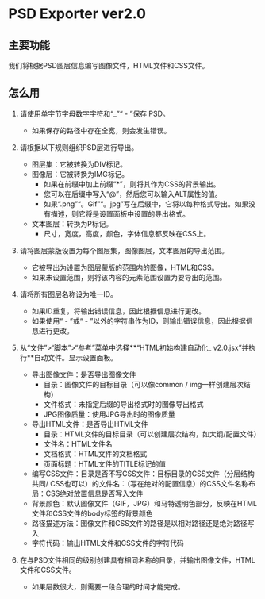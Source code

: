 # PSD Exporter ver2.0

## 主要功能


我们将根据PSD图层信息编写图像文件，HTML文件和CSS文件。

## 怎么用

1. 请使用单字节字母数字字符和“_”“ - ”保存 PSD。
	* 如果保存的路径中存在全宽，则会发生错误。

2. 请根据以下规则组织PSD层进行导出。
	* 图层集：它被转换为DIV标记。
	* 图像层：它被转换为IMG标记。
		* 如果在前缀中加上前缀“*”，则将其作为CSS的背景输出。
		* 您可以在后缀中写入“@”，然后您可以输入ALT属性的值。
		* 如果“.png”“。Gif”“。jpg”写在后缀中，它将以每种格式导出。如果没有描述，则它将是设置面板中设置的导出格式。
	* 文本图层：转换为P标记。
		* 尺寸，宽度，高度，颜色，字体信息都反映在CSS上。

3. 请将图层蒙版设置为每个图层集，图像图层，文本图层的导出范围。
	* 它被导出为设置为图层蒙版的范围内的图像，HTML和CSS。
	* 如果未设置范围，则将该内容的元素范围设置为要导出的范围。

4. 请将所有图层名称设为唯一ID。
	* 如果ID重复，将输出错误信息，因此根据信息进行更改。
	* 如果使用“ - ”或“ - ”以外的字符串作为ID，则输出错误信息，因此根据信息进行更改。

5. 从“文件”>“脚本”>“参考”菜单中选择**“HTML初始构建自动化_ v2.0.jsx”并执行**自动文件。显示设置面板。
	* 导出图像文件：是否导出图像文件
		* 目录：图像文件的目标目录（可以像common / img一样创建层次结构）
		* 文件格式：未指定后缀的导出格式时的图像导出格式
		* JPG图像质量：使用JPG导出时的图像质量
	* 导出HTML文件：是否导出HTML文件
		* 目录：HTML文件的目标目录（可以创建层次结构，如大纲/配置文件）
		* 文件名：HTML文件名
		* 文档格式：HTML文件的文档格式
		* 页面标题：HTML文件的TITLE标记的值
	* 编写CSS文件：目录是否不写CSS文件：目标目录的CSS文件（分层结构共同/ CSS也可以）的文件名：（写在绝对的配置信息）的CSS文件名称布局：CSS绝对放置信息是否写入文件
	* 背景颜色：默认图像文件（GIF，JPG）和马特透明色部分，反映在HTML文件和CSS文件的body标签的背景颜色
	* 路径描述方法：图像文件和CSS文件的路径是以相对路径还是绝对路径写入
	* 字符代码：输出HTML文件和CSS文件的字符代码

5. 在与PSD文件相同的级别创建具有相同名称的目录，并输出图像文件，HTML文件和CSS文件。
	* 如果层数很大，则需要一段合理的时间才能完成。


